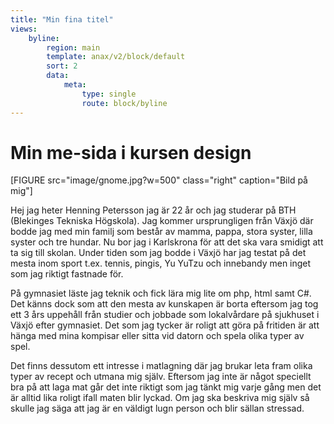 ```yaml
---
title: "Min fina titel"
views:
    byline:
        region: main
        template: anax/v2/block/default
        sort: 2
        data:
            meta:
                type: single
                route: block/byline
---
```

Min me-sida i kursen design
=========================


[FIGURE src="image/gnome.jpg?w=500" class="right" caption="Bild på mig"]

Hej jag heter Henning Petersson jag är 22 år och jag studerar på BTH (Blekinges Tekniska Högskola). Jag kommer ursprungligen från Växjö där bodde jag med min familj som består av mamma, pappa, stora syster, lilla syster och tre hundar. Nu bor jag i Karlskrona för att det ska vara smidigt att ta sig till skolan. Under tiden som jag bodde i Växjö har jag testat på det mesta inom sport t.ex. tennis, pingis, Yu YuTzu och innebandy men inget som jag riktigt fastnade för.

På gymnasiet läste jag teknik och fick lära mig lite om php, html samt C#. Det känns dock som att den mesta av kunskapen är borta eftersom jag tog ett 3 års uppehåll från studier och jobbade som lokalvårdare på sjukhuset i Växjö efter gymnasiet. Det som jag tycker är roligt att göra på fritiden är att hänga med mina kompisar eller sitta vid datorn och spela olika typer av spel.

Det finns dessutom ett intresse i matlagning där jag brukar leta fram olika typer av recept och utmana mig själv. Eftersom jag inte är något speciellt bra på att laga mat går det inte riktigt som jag tänkt mig varje gång men det är alltid lika roligt ifall maten blir lyckad. Om jag ska beskriva mig själv så skulle jag säga att jag är en väldigt lugn person och blir sällan stressad.
